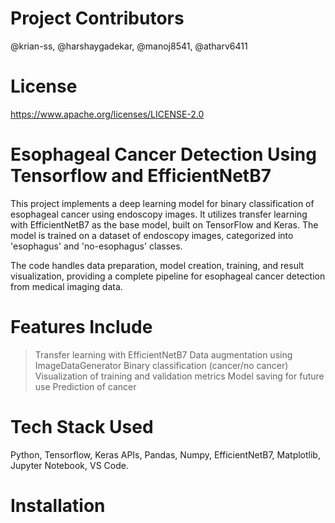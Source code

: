 # Project Contributors
@krian-ss, @harshaygadekar, @manoj8541, @atharv6411

# License
https://www.apache.org/licenses/LICENSE-2.0

# Esophageal Cancer Detection Using Tensorflow and EfficientNetB7
This project implements a deep learning model for binary classification of esophageal cancer using endoscopy images. It utilizes transfer learning with EfficientNetB7 as the base model, built on TensorFlow and Keras. The model is trained on a dataset of endoscopy images, categorized into 'esophagus' and 'no-esophagus' classes.

The code handles data preparation, model creation, training, and result visualization, providing a complete pipeline for esophageal cancer detection from medical imaging data.

# Features Include
> Transfer learning with EfficientNetB7
> Data augmentation using ImageDataGenerator
> Binary classification (cancer/no cancer)
> Visualization of training and validation metrics
> Model saving for future use
> Prediction of cancer

# Tech Stack Used
Python, Tensorflow, Keras APIs, Pandas, Numpy, EfficientNetB7, Matplotlib, Jupyter Notebook, VS Code.

# Installation

